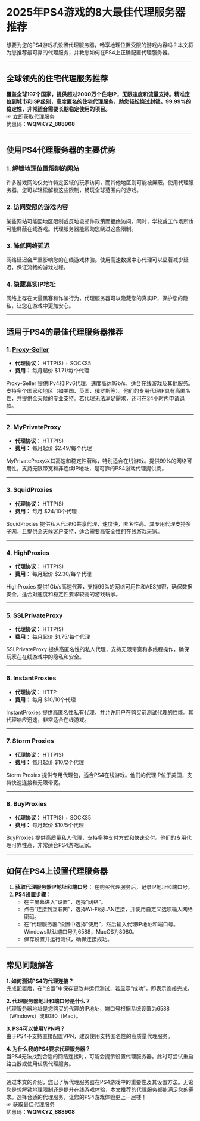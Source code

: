 # 2025年PS4游戏的8大最佳代理服务器推荐

想要为您的PS4游戏机设置代理服务器，畅享地理位置受限的游戏内容吗？本文将为您推荐最可靠的代理服务，并教您如何在PS4上正确配置代理服务器。

---

## 全球领先的住宅代理服务推荐

**覆盖全球197个国家，提供超过2000万个住宅IP，无限速度和流量支持。精准定位到城市和ISP级别，高度匿名的住宅代理服务，助您轻松绕过封锁。99.99%的稳定性，非常适合需要长期稳定使用的项目。**  
☞ [立即获取代理服务](https://bit.ly/proxy-seller-coupon)  
优惠码：**WQMKYZ_888908**

---

## 使用PS4代理服务器的主要优势

### 1. 解锁地理位置限制的网站
许多游戏网站仅允许特定区域的玩家访问，而其他地区则可能被屏蔽。使用代理服务器，您可以轻松解锁这些限制，畅玩全球范围内的游戏。

### 2. 访问受限的游戏内容
某些网站可能因地区限制或反垃圾邮件政策而拒绝访问。同时，学校或工作场所也可能屏蔽在线游戏。代理服务器能帮助您绕过这些限制。

### 3. 降低网络延迟
网络延迟会严重影响您的在线游戏体验。使用高速数据中心代理可以显著减少延迟，保证流畅的游戏过程。

### 4. 隐藏真实IP地址
网络上存在大量黑客和诈骗行为，代理服务器可以隐藏您的真实IP，保护您的隐私，让您在游戏中更加安心。

---

## 适用于PS4的最佳代理服务器推荐

### 1. **[Proxy-Seller](https://bit.ly/proxy-seller-coupon)**

- **代理协议：** HTTP(S) + SOCKS5  
- **费用：** 每月起价 $1.71/每个代理  

Proxy-Seller 提供IPv4和IPv6代理，速度高达1Gb/s，适合在线游戏及其他服务。支持多个国家和地区（如美国、英国、俄罗斯等）。他们的专用代理IP具有高匿名性，并提供全天候的专业支持。若代理无法满足需求，还可在24小时内申请退款。

---

### 2. **MyPrivateProxy**

- **代理协议：** HTTP(S)  
- **费用：** 每月起价 $2.49/每个代理  

MyPrivateProxy以其高速和稳定性著称，特别适合在线游戏。提供99%的网络可用性，支持无限带宽和非连续IP地址，是可靠的PS4游戏代理提供商。

---

### 3. **SquidProxies**

- **代理协议：** HTTP(S)  
- **费用：** 每月 $24/10个代理  

SquidProxies 提供私人代理和共享代理，速度快，匿名性高。其专用代理支持多子网，且提供全天候客户支持，适合需要高安全性的在线游戏玩家。

---

### 4. **HighProxies**

- **代理协议：** HTTP(S)  
- **费用：** 每月起价 $2.30/每个代理  

HighProxies 提供1Gb/s高速代理，支持99%的网络可用性和AES加密，确保数据安全。适合对速度和稳定性要求较高的游戏玩家。

---

### 5. **SSLPrivateProxy**

- **代理协议：** HTTP(S)  
- **费用：** 每月起价 $1.75/每个代理  

SSLPrivateProxy 提供高匿名性的私人代理，支持无限带宽和多线程操作，确保玩家在在线游戏中的隐私和安全。

---

### 6. **InstantProxies**

- **代理协议：** HTTP  
- **费用：** 每月 $10/10个代理  

InstantProxies 提供高匿名性私有代理，并允许用户在购买前测试代理的性能。其代理响应迅速，非常适合在线游戏。

---

### 7. **Storm Proxies**

- **代理协议：** HTTP(S)  
- **费用：** 每月起价 $10/2个代理  

Storm Proxies 提供专用代理包，适合PS4在线游戏。他们的代理IP位于美国，支持快速连接和无限带宽。

---

### 8. **BuyProxies**

- **代理协议：** HTTP(S) + SOCKS5  
- **费用：** 每月起价 $10/5个代理  

BuyProxies 提供高质量私人代理，支持多种支付方式和快速交付。他们的专用代理可靠性高，非常适合PS4游戏玩家。

---

## 如何在PS4上设置代理服务器

1. **获取代理服务器IP地址和端口号：** 在购买代理服务后，记录IP地址和端口号。  
2. **PS4设置步骤：**  
   - 在主屏幕进入“设置”，选择“网络”。  
   - 点击“连接到互联网”，选择Wi-Fi或LAN连接，并使用自定义选项输入网络密码。  
   - 在“代理服务器”设置中选择“使用”，然后输入代理IP地址和端口号。Windows默认端口号为6588，MacOS为8080。  
   - 保存设置并运行测试，确保连接成功。

---

## 常见问题解答

**1. 如何测试PS4的代理连接？**  
完成配置后，在“设置”中保存更改并运行测试，若显示“成功”，即表示连接完成。

**2. 代理服务器地址和端口号是什么？**  
代理服务器地址是您购买的代理的IP地址，端口号根据系统设置为6588（Windows）或8080（Mac）。

**3. PS4可以使用VPN吗？**  
由于PS4不支持直接配置VPN，建议使用支持匿名性的高质量代理服务。

**4. 为什么我的PS4要求代理服务器？**  
当PS4无法找到合适的网络连接时，可能会提示设置代理服务器。此时可尝试重启路由器或使用优质代理服务。

---

通过本文的介绍，您已了解代理服务器在PS4游戏中的重要性及其设置方法。无论您是想解锁地理限制还是提升在线游戏体验，本文推荐的代理服务都能满足您的需求。选择合适的代理服务，让您的PS4游戏体验更上一层楼！  
☞ [获取最佳代理服务](https://bit.ly/proxy-seller-coupon)  
优惠码：**WQMKYZ_888908**
